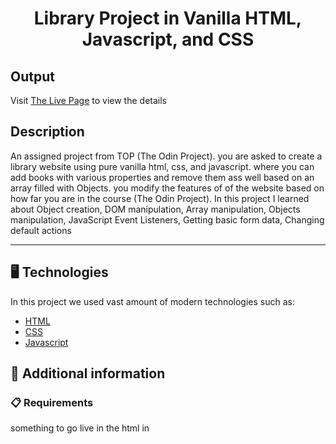 <p align="center">
  <h1 align="center">Library Project in Vanilla HTML, Javascript, and CSS</h1>
</p>

## Output

Visit [The Live Page](https://aliflikescoding.github.io/vanilla-library/) to view the details

## Description

An assigned project from TOP (The Odin Project). you are asked to create a library website using pure vanilla html, css, and javascript. where you can add books with various properties and remove them ass well based on an array filled with Objects. you modify the features of of the website based on how far you are in the course (The Odin Project). In this project I learned about Object creation, DOM manipulation, Array manipulation, Objects manipulation, JavaScript Event Listeners, Getting basic form data, Changing default actions

---
## 🖥️ Technologies

In this project we used vast amount of modern technologies such as:

- [HTML](https://developer.mozilla.org/en-US/docs/Web/HTML)
- [CSS](https://developer.mozilla.org/en-US/docs/Web/CSS)
- [Javascript](https://developer.mozilla.org/en-US/docs/Web/JavaScript)
  
## 📖 Additional information

### 📋 Requirements

something to go live in the html in



